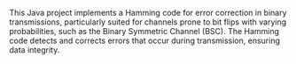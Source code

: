 This Java project implements a Hamming code for error correction in binary transmissions, particularly suited for channels prone to bit flips with varying probabilities, such as the Binary Symmetric Channel (BSC). The Hamming code detects and corrects errors that occur during transmission, ensuring data integrity.
